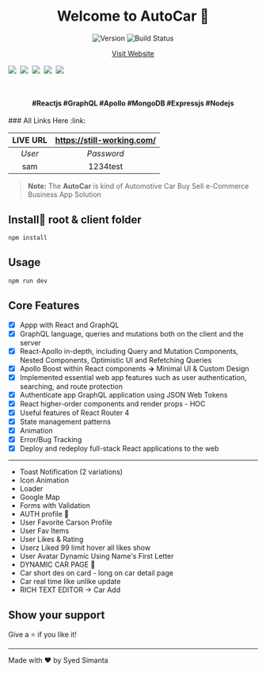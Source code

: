 <h1 align="center">Welcome to AutoCar 👋</h1>
<p align="center">
  <img alt="Version" src="https://img.shields.io/badge/version-1.0.0-blue.svg?cacheSeconds=2592000" />
    <img src="https://camo.githubusercontent.com/e13276d25e087473204c677751e4d9b9b6ea5fbd/68747470733a2f2f7365637572652e7472617669732d63692e6f72672f61757468302f6e6f64652d6a736f6e776562746f6b656e2e7376673f6272616e63683d6d6173746572" alt="Build Status" style="max-width:100%;">
</p>
<p align="center">
<a  href="https://www.ror.com">Visit Website</a>
</p


<div align="center">
	<img align="center" src="https://img.icons8.com/office/30/000000/react.png">&nbsp;
	<img align="center" src="https://img.icons8.com/color/30/000000/nodejs.png">&nbsp;
	<img align="center" src="https://img.icons8.com/color/30/000000/graphql.png">&nbsp;
	<img align="center" src="https://img.icons8.com/color/30/000000/mongodb.png">&nbsp;
    <img align="center" src="https://img.icons8.com/color/30/000000/apollo.png">&nbsp;
</div>


​                    

<h4 align="center"> #Reactjs #GraphQL #Apollo #MongoDB #Expressjs #Nodejs </h4>
### All Links Here :link:

| LIVE URL | https://still-working.com/ |
| :------: | :------------------------: |
|  *User*  |         *Password*         |
|   sam    |          1234test          |

> **Note:** The **AutoCar** is kind of Automotive Car Buy Sell e-Commerce Business App Solution

## Install:saxophone: root & client folder

```sh
npm install
```

## Usage

```sh
npm run dev
```

## Core Features

- [x] Appp with React and GraphQL
- [x] GraphQL language, queries and mutations both on the client and the server
- [x] React-Apollo in-depth, including Query and Mutation Components, Nested Components, Optimistic UI and Refetching Queries
- [x] Apollo Boost within React components **->** Minimal UI & Custom Design
- [x] Implemented essential web app features such as user authentication, searching, and route protection
- [x] Authenticate app GraphQL application using JSON Web Tokens
- [x] React higher-order components and render props - HOC
- [x] Useful features of React Router 4
- [x] State management patterns
- [x] Animation 
- [x] Error/Bug Tracking
- [x] Deploy and redeploy full-stack React applications to the web

------

- Toast Notification (2 variations)
- Icon Animation
- Loader
- Google Map
- Forms with Validation
- AUTH profile 🔐
- User Favorite Carson Profile
- User Fav Items 
- User Likes & Rating
- Userz Liked 99 limit hover all likes show
- User Avatar Dynamic Using Name's First Letter
- DYNAMIC CAR PAGE 🚗
- Car short des on card - long on car detail page
- Car real time like unlike update
- RICH TEXT EDITOR -> Car Add

## Show your support

Give a ⭐️ if you like it!

***
Made with ❤️ by Syed Simanta